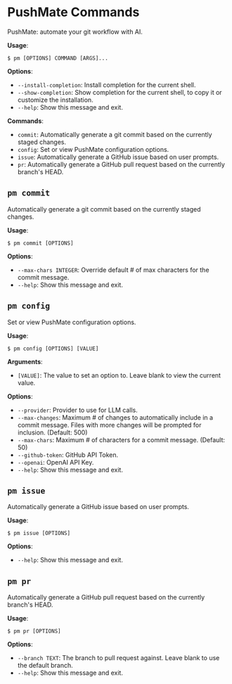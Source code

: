 # PushMate Commands

PushMate: automate your git workflow with AI.

**Usage**:

```console
$ pm [OPTIONS] COMMAND [ARGS]...
```

**Options**:

* `--install-completion`: Install completion for the current shell.
* `--show-completion`: Show completion for the current shell, to copy it or customize the installation.
* `--help`: Show this message and exit.

**Commands**:

* `commit`: Automatically generate a git commit based on the currently staged changes.
* `config`: Set or view PushMate configuration options.
* `issue`: Automatically generate a GitHub issue based on user prompts.
* `pr`: Automatically generate a GitHub pull request based on the currently branch's HEAD.

## `pm commit`

Automatically generate a git commit based on the currently staged changes.

**Usage**:

```console
$ pm commit [OPTIONS]
```

**Options**:

* `--max-chars INTEGER`: Override default # of max characters for the commit message.
* `--help`: Show this message and exit.

## `pm config`

Set or view PushMate configuration options.

**Usage**:

```console
$ pm config [OPTIONS] [VALUE]
```

**Arguments**:

* `[VALUE]`: The value to set an option to. Leave blank to view the current value.

**Options**:

* `--provider`: Provider to use for LLM calls.
* `--max-changes`: Maximum # of changes to automatically include in a commit message. Files with more changes will be prompted for inclusion. (Default: 500)
* `--max-chars`: Maximum # of characters for a commit message. (Default: 50)
* `--github-token`: GitHub API Token.
* `--openai`: OpenAI API Key.
* `--help`: Show this message and exit.

## `pm issue`

Automatically generate a GitHub issue based on user prompts.

**Usage**:

```console
$ pm issue [OPTIONS]
```

**Options**:

* `--help`: Show this message and exit.

## `pm pr`

Automatically generate a GitHub pull request based on the currently branch's HEAD.

**Usage**:

```console
$ pm pr [OPTIONS]
```

**Options**:

* `--branch TEXT`: The branch to pull request against. Leave blank to use the default branch.
* `--help`: Show this message and exit.
